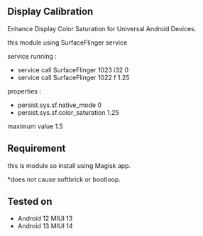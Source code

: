 ## Display Calibration 
 Enhance Display Color Saturation for Universal Android Devices.

 this module using SurfaceFlinger service 

 service running :
  - service call SurfaceFlinger 1023 i32 0
  - service call SurfaceFlinger 1022 f 1.25
 
 properties :
  - persist.sys.sf.native_mode 0
  - persist.sys.sf.color_saturation 1.25

 maximum value 1.5

## Requirement
 this is module so install using Magisk app.

 *does not cause softbrick or bootloop.

## Tested on
  - Android 12 MIUI 13
  - Android 13 MIUI 14
